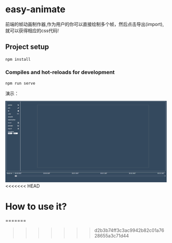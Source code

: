 # easy-animate

前端的帧动画制作器,作为用户的你可以直接绘制多个帧，然后点击导出(import),就可以获得相应的css代码!

## Project setup

```
npm install
```

### Compiles and hot-reloads for development

```
npm run serve
```

演示：

![image](/src/assets/pop.gif)
<<<<<<< HEAD



# How to use it?

=======
>>>>>>> d2b3b74ff3c3ac9942b82c01a7628655a3c71d44
